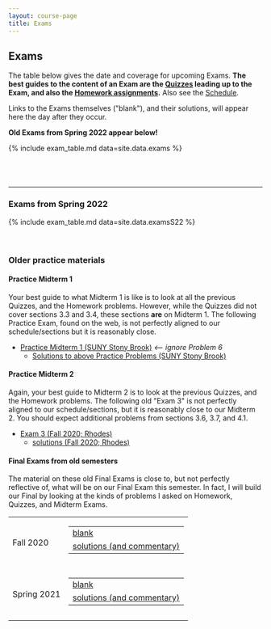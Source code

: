 ```yaml
---
layout: course-page
title: Exams
---
```


## Exams

The table below gives the date and coverage for upcoming Exams.  <b>The best guides to the content of an Exam are the [Quizzes](quizzes.html) leading up to the Exam, and also the [Homework assignments](homework.html).</b>  Also see the [Schedule](assets/general/schedule.pdf).

Links to the Exams themselves ("blank"), and their solutions, will appear here the day after they occur.

<b>Old Exams from Spring 2022 appear below!</b>

{% include exam_table.md  data=site.data.exams %}

<div style="padding-bottom: 40px"></div>

---
### Exams from Spring 2022

{% include exam_table.md  data=site.data.examsS22 %}

<div style="padding-bottom: 20px"></div>

<!-- next blocks do not use Jekyll/liquid, but this could be corrected -->

### Older practice materials

#### Practice Midterm 1

Your best guide to what Midterm 1 is like is to look at all the previous Quizzes, and the Homework problems.  However, while the Quizzes did not cover sections 3.3 and 3.4, these sections <b>are</b> on Midterm 1.  The following Practice Exam, found on the web, is not perfectly aligned to our schedule/sections but it is reasonably close.
* [Practice Midterm 1 (SUNY Stony Brook)](https://www.math.stonybrook.edu/~ddudko/mat132-fall21/Midterm1Practice.pdf) <em><-- ignore Problem 6</em>
  * [Solutions to above Practice Problems (SUNY Stony Brook)](https://www.math.stonybrook.edu/~ddudko/mat132-fall21/Midterm1PracticeSol.pdf)

#### Practice Midterm 2

Again, your best guide to Midterm 2 is to look at the previous Quizzes, and the Homework problems.  The following old "Exam 3" is not perfectly aligned to our schedule/sections, but it is reasonably close to our Midterm 2.  You should expect additional problems from sections 3.6, 3.7, and 4.1.
* [Exam 3 (Fall 2020; Rhodes)](assets/exams/F20/exam3.pdf)
  * [solutions (Fall 2020; Rhodes)](assets/exams/F20/exam3-solns.pdf)

#### Final Exams from old semesters

The material on these old Final Exams is close to, but not perfectly reflective of, what will be on our Final Exam this semester.  In fact, I will build our Final by looking at the kinds of problems I asked on Homework, Quizzes, and Midterm Exams.

<table class="asst-table">
<tr>
	<td>Fall 2020</td>
	<td> 
		<table class="inner">
		  <tr>
			    <td><a href="assets/exams/F20/final.pdf">blank</a></td>
			</tr>
			<tr>
			    <td><a href="assets/exams/F20/final-solns.pdf">solutions (and commentary)</a></td>
			</tr>
		</table>
		<div style="padding-bottom: 10px"></div>
	</td>
</tr>
<tr>
	<td>Spring 2021</td>
	<td> 
		<table class="inner">
		  <tr>
			    <td><a href="assets/exams/S21/final.pdf">blank</a></td>
			</tr>
			<tr>
			    <td><a href="assets/exams/S21/final-solns.pdf">solutions (and commentary)</a></td>
			</tr>
		</table>
		<div style="padding-bottom: 10px"></div>
	</td>
</tr>
</table>